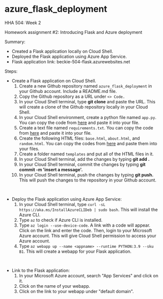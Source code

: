 # azure_flask_deployment
HHA 504: Week 2

Homework assignment #2: Introducing Flask and Azure deployment

Summary:
- Created a Flask application locally on Cloud Shell.
- Deployed the Flask application using Azure App Service.
- Flask application link: beckie-504-flask.azurewebsites.net

Steps:
- Create a Flask application on Cloud Shell.
    1. Create a new Github repository named `azure_flask_deployment` in your Github account. Include a README.md file.
    2. Copy the Github repository as a URL under `<> Code.`
    3. In your Cloud Shell terminal, type **git clone** and paste the URL. This will create a clone of the Github repository locally in your Cloud Shell.
    4. In your Cloud Shell environment, create a python file named `app.py`. You can copy the code from [here](https://github.com/Beczheng/azure_flask_deployment/blob/main/app.py) and paste it into your file.
    5. Create a text file named `requirements.txt`. You can copy the code from [here](https://github.com/Beczheng/azure_flask_deployment/blob/main/requirements.txt) and paste it into your file.
    6. Create the following HTML files: `base.html`, `about.html`, and `random.html`. You can copy the codes from [here](https://github.com/Beczheng/azure_flask_deployment/tree/main/templates) and paste them into your files.
    7. Create a folder named `templates` and put all of the HTML files in it.
    8. In your Cloud Shell terminal, add the changes by typing **git add .**
    9. In your Cloud Shell terminal, commit the changes by typing **git commit -m 'insert a message'.**
    10. In your Cloud Shell terminal, push the changes by typing **git push.** This will push the changes to the repository in your Github account.

<br>

- Deploy the Flask application using Azure App Service:
    1. In your Cloud Shell terminal, type `curl -sL https://aka.ms/InstallAzureCLIDeb | sudo bash`. This will install the Azure CLI.
    2. Type `az` to check if Azure CLI is installed.
    3. Type `az login --use-device-code`. A link with a code will appear. Click on the link and enter the code. Then, login to your Microsoft Azure account. This will give Cloud Shell permission to access your Azure account. 
    3. Type `az webapp up --name <appname> --runtime PYTHON:3.9 --sku B1`. This will create a webapp for your Flask application.

<br>

- Link to the Flask application: 
    1. In your Microsoft Azure account, search "App Services" and click on it.
    2. Click on the name of your webapp.
    3. Click on the link to your webapp under "default domain".






